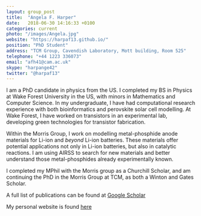 ```yaml
---
layout: group_post
title:  "Angela F. Harper"
date:   2018-06-30 14:16:33 +0100
categories: current
photo: "/images/Angela.jpg"
website: "https://harpaf13.github.io/"
position: "PhD Student"
address: "TCM Group, Cavendish Laboratory, Mott building, Room 525"
telephone: "+44 1223 336073"
email: "afh41@cam.ac.uk"
skype: "harpange42"
twitter: "@harpaf13"
---
```

I am a PhD candidate in physics from the US. I completed my BS in Physics at Wake Forest University in the US, with minors in Mathematics and Computer Science. In my undergraduate, I have had computational research experience with both bioinformatics and perovskite solar cell modelling. At Wake Forest, I have worked on transistors in an experimental lab, developing green technologies for transistor fabrication.

Within the Morris Group, I work on modelling metal-phosphide anode materials for Li-ion and *beyond* Li-ion batteries. These materials offer potential applications not only in Li-ion batteries, but also in catalytic reactions. I am using AIRSS to search for new materials and better understand those metal-phosphides already experimentally known.

I completed my MPhil with the Morris group as a Churchill Scholar, and am continuing the PhD in the Morris Group at TCM, as both a Winton and Gates Scholar. 

A full list of publications can be found at [Google Scholar](https://scholar.google.com/citations?user=raJAdOUAAAAJ&hl=en)

My personal website is found [here](https://harpaf13.github.io/)
